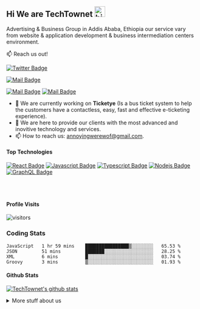 ## Hi We are TechTownet <img src="https://user-images.githubusercontent.com/1303154/88677602-1635ba80-d120-11ea-84d8-d263ba5fc3c0.gif" width="28px" alt="hi">

Advertising & Business Group in Addis Ababa, Ethiopia our service vary from website & application development & business intermediation centers environment.

:mailbox: Reach us out!

[![Twitter Badge](https://img.shields.io/badge/-@TechTownet-1ca0f1?style=flat&labelColor=1ca0f1&logo=twitter&logoColor=white&link=https://twitter.com/TechTownet)](https://twitter.com/TechTownet) 

[![Mail Badge](https://img.shields.io/badge/-TechTownet-e74c3c?style=flat&labelColor=e74c3c&logo=youtube&logoColor=white)](https://youtube.com/TechTownet)

 [![Mail Badge](https://img.shields.io/badge/-@TechTownet-e84393?style=flat&labelColor=e84393&logo=instagram&logoColor=white)](https://instagram.com/TechTownet) 
 [![Mail Badge](https://img.shields.io/badge/-TechTownet-c0392b?style=flat&labelColor=c0392b&logo=gmail&logoColor=white)](mailto:annoyingwerewof@gmail.com)

<!-- TODO: Add last video link -->

- 🔭 We are currently working on **Ticketye** (Is a bus ticket system to help the customers have a contactless, easy, fast and effective e-ticketing experience).
- :open_hands: We are here to provide our clients with the most advanced and inovitive technology and services.
- 📫 How to reach us: annoyingwerewof@gmail.com.


#### Top Technologies

<!-- TODO: Make technologies links takes you to repositories -->

[![React Badge](https://img.shields.io/badge/-React-61DBFB?style=for-the-badge&labelColor=black&logo=react&logoColor=61DBFB)](#) [![Javascript Badge](https://img.shields.io/badge/-Javascript-F0DB4F?style=for-the-badge&labelColor=black&logo=javascript&logoColor=F0DB4F)](#) [![Typescript Badge](https://img.shields.io/badge/-Typescript-007acc?style=for-the-badge&labelColor=black&logo=typescript&logoColor=007acc)](#) [![Nodejs Badge](https://img.shields.io/badge/-Nodejs-3C873A?style=for-the-badge&labelColor=black&logo=node.js&logoColor=3C873A)](#) [![GraphQL Badge](https://img.shields.io/badge/-GraphQl-e535ab?style=for-the-badge&labelColor=black&logo=node.js&logoColor=e535ab)](#)


<br />
<br />


#### Profile Visits 

![visitors](https://visitor-badge.glitch.me/badge?page_id=Techtownet.Techtownet)

### Coding Stats

<!--START_SECTION:waka-->
```text
JavaScript   1 hr 59 mins    ████████████████▒░░░░░░░░   65.53 % 
JSON         51 mins         ███████░░░░░░░░░░░░░░░░░░   28.25 % 
XML          6 mins          █░░░░░░░░░░░░░░░░░░░░░░░░   03.74 % 
Groovy       3 mins          ▒░░░░░░░░░░░░░░░░░░░░░░░░   01.93 % 
```
<!--END_SECTION:waka-->

#### Github Stats

[![TechTownet's github stats](https://github-readme-stats.vercel.app/api?username=AnnoyinngD&hide=contribs,prs&theme=tokyonight)](https://github.com/anuraghazra/github-readme-stats)


<details>
<summary>
  More stuff about us
</summary>

<br >

To improve every life through innovation by giving creative idea's to the environment in Ethiopia, and the world.
</details>
